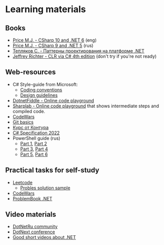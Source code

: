 # Learning materials

## Books
- [Price M.J. - CSharp 10 and .NET 6](https://www.amazon.com/10-NET-Cross-Platform-Development-websites/dp/1801077363) (eng)
- [Price M.J. - CSharp 9 and .NET 5](https://www.labirint.ru/books/829838/) (rus)
- [Тепляков С. - Паттерны проектирования на платформе .NET](https://www.piter.com/product?product_id=39684273)
- [Jeffrey Richter - CLR via C# 4th edition](https://www.microsoftpressstore.com/store/clr-via-c-sharp-9780735668751) (don't try if you're not ready)

## Web-resources
- C# Style-guide from Microsoft:
  - [Coding conventions](https://learn.microsoft.com/en-us/dotnet/csharp/fundamentals/coding-style/coding-conventions?redirectedfrom=MSDN)
  - [Design guidelines](https://learn.microsoft.com/en-us/dotnet/standard/design-guidelines/naming-guidelines)
- [DotnetFiddle - Online code playground](https://dotnetfiddle.net)
- [Sharplab - Online code playground](https://sharplab.io) that shows intermediate steps and compiled code.
- [CodeWars](https://www.codewars.com/dashboard)
- [Git basics](https://learngitbranching.js.org/?locale=ru_RU)
- [Курс от Контура](https://ulearn.me)
- [C# Specification 2022](https://www.ecma-international.org/wp-content/uploads/ECMA-334_6th_edition_june_2022.pdf)
- PowerShell guide (rus)
  - [Part 1](https://habr.com/ru/company/ruvds/blog/487876/), [Part 2](https://habr.com/ru/company/ruvds/blog/490924/)
  - [Part 3](https://habr.com/ru/company/ruvds/blog/493366/), [Part 4](https://habr.com/ru/company/ruvds/blog/494978/)
  - [Part 5](https://habr.com/ru/company/ruvds/blog/498478/), [Part 6](https://habr.com/ru/company/ruvds/blog/503818/)

## Practical tasks for self-study
- [Leetcode](https://leetcode.com/problemset/all/)
  - [Probles solution sample](https://github.com/AlekseyRostov/DotNetEducation)
- [CodeWars](https://www.codewars.com/dashboard)
- [ProblemBook .NET](https://andreyakinshin.gitbook.io/problembookdotnet/)

## Video materials
- [DotNetRu community](https://www.youtube.com/DotNetRu)
- [DotNext conference](https://www.youtube.com/DotNextConf)
- [Good short videos about .NET](https://www.youtube.com/c/Elfocrash)
